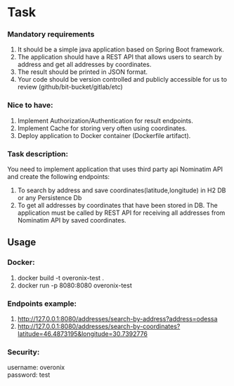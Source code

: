 # Task
### Mandatory requirements
1) It should be a simple java application based on Spring Boot framework.
2) The application should have a REST API that allows users to search by address and get all addresses by coordinates.
3) The result should be printed in JSON format.
4) Your code should be version controlled and publicly accessible for us to review (github/bit-bucket/gitlab/etc)

### Nice to have:
1) Implement Authorization/Authentication for result endpoints.
2) Implement Cache for storing very often using coordinates.
3) Deploy application to Docker container (Dockerfile artifact).


### Task description:
You need to implement application that uses third party api Nominatim API and create the following endpoints:
1) To search by address and save coordinates(latitude,longitude) in H2 DB or any Persistence Db
2) To get all addresses by coordinates that have been stored in DB. The application must be called by REST API for receiving all addresses from Nominatim API  by saved coordinates.

## Usage
### Docker:
1) docker build -t overonix-test .
2) docker run -p 8080:8080 overonix-test

### Endpoints example:
1) http://127.0.0.1:8080/addresses/search-by-address?address=odessa
2) http://127.0.0.1:8080/addresses/search-by-coordinates?latitude=46.4873195&longitude=30.7392776

### Security:
username: overonix <br>
password: test